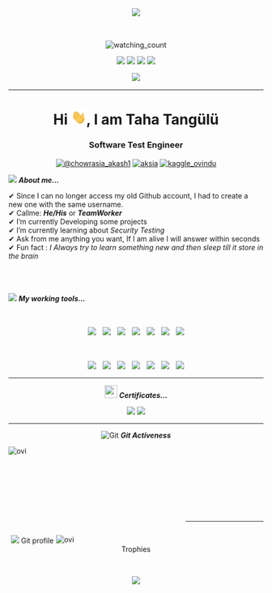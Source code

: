 
<p align="center">
  <img src="https://github.com/thompsonemerson/thompsonemerson/raw/master/cover-thompson.png" height="200"/>
 
</p>
<br>

<p align="center"> 
<img src="https://komarev.com/ghpvc/?username=LaptopRecai&color=orange" alt="watching_count" />
 </p>
 <p align="center">
  <img src="https://img.shields.io/badge/Age-26-blue" />
  <img src="https://img.shields.io/badge/Focus-Test%20Engineering-brightgreen" />
  <img src="https://img.shields.io/badge/Lives-Turkey-brightgreen" />
  <img src="https://img.shields.io/badge/Languages-Turkish%20%26%20English-brightgreen" />
  <p align="center"> 
  <img src="https://dcbadge.vercel.app/api/shield/216917706392207361" height="25" />
   </p>
</p>
<hr>
<h1 align="center">Hi <img src="https://raw.githubusercontent.com/ABSphreak/ABSphreak/master/gifs/Hi.gif" width="30px">, I am Taha Tangülü </h1>
<h3 align="center">Software Test Engineer</h3>
<p align="center">
<a href="https://www.hackerrank.com/tangulutaha" target="blank"><img align="center" src="https://cdn.jsdelivr.net/npm/simple-icons@3.0.1/icons/hackerrank.svg" alt="@chowrasia_akash1" height="30" width="40" /></a>
<a href="https://www.linkedin.com/in/tahatangulu/" target="blank"><img align="center" src="https://cdn.jsdelivr.net/npm/simple-icons@3.0.1/icons/linkedin.svg" alt="aksia" height="30" width="40" /></a>  
<a href="https://www.kaggle.com/tahatangl" target="blank"><img align="center" src="https://cdn4.iconfinder.com/data/icons/logos-and-brands-1/512/189_Kaggle_logo_logos-512.png" alt="kaggle_ovindu" height="30" width="40" /></a>
<!--<a href="https://www.instagram.com/tangulutaha/" target="blank"><img align="center" src="https://proofmart.com/wp-content/uploads/2021/06/instagram-10-low.png" alt="insta_ovindu" height="30" width="40" /></a>
<a href="https://www.facebook.com/tahatangulu/" target="blank"><img align="center" src="https://i.pinimg.com/originals/b7/63/69/b763699fd1fa3bfb374442593ae642e1.png" alt="fb_ovindu" height="30" width="40" /></a>
<a href = "mailto: tangulutaha@gmail.com"><img align="center" src="https://mecanicadorrego.net/wp-content/uploads/2020/04/gmail-icon-png-black-7.png" height="30" width="40" /></a> -->
</p>
</p>


<!--
<p align="center">
  <em>Turkey (" Wisdom is all wealth ")</a>. <br>
    <b>a passionate self-learner</b> <img src="https://github.com/TheDudeThatCode/TheDudeThatCode/blob/master/Assets/Developer.gif" width="30px"> and a <b>Machine Learning Engineer</b>&nbsp;<img src="https://github.com/TheDudeThatCode/TheDudeThatCode/blob/master/Assets/Designer.gif" width="36px">&nbsp,<br>who is <b>obsessed</b>
    with <b>Data science</b> and always looking to find patterns of which are hidden in the data 
  </em> 
  <br>
  <img src="https://media.giphy.com/media/gH3LO09IOiZIqePwv9/giphy.gif" width="50" /> <b><i align="center">Thought : "Life is full of choices…choose wisely!”</i></b> <img src="https://media.giphy.com/media/qjqUcgIyRjsl2/giphy.gif" width="50" />
</p>
<br><br>
<img align="right" width=200px height=200px alt="side_sticker" src="https://media.giphy.com/media/TEnXkcsHrP4YedChhA/giphy.gif" />
-->
<img src="https://media.giphy.com/media/iY8CRBdQXODJSCERIr/giphy.gif" width="30px">&nbsp;***About me...***

✔ Since I can no longer access my old Github account, I had to create a new one with the same username. <br>
✔ Callme: ***He/His*** or ***TeamWorker*** <br>
✔ I’m currently Developing some projects<br>
✔ I’m currently learning about *Security Testing*<br>
✔ Ask from me anything you want, If I am alive I will answer within seconds<br>
✔ Fun fact : *I Always try to learn something new and then sleep till it store in the brain*<br><br><br><br>
 

<img src="https://media.giphy.com/media/iY8CRBdQXODJSCERIr/giphy.gif" width="30px">&nbsp;***My working tools...***
<p align="center">
<img height="50" src="https://www.vectorlogo.zone/logos/git-scm/git-scm-ar21.svg">
<img height="50" width="5px" src="https://www.blondiebliss.co.ke/wp-content/uploads/2020/02/vertical-black-line-png-18.png">
<img height="50" src="https://www.vectorlogo.zone/logos/java/java-ar21.svg">
  <img height="50" width="5px" src="https://www.blondiebliss.co.ke/wp-content/uploads/2020/02/vertical-black-line-png-18.png">
<img height="50" src="https://raw.githubusercontent.com/detain/svg-logos/master/svg/selenium-logo.svg">
  <img height="50" width="5px" src="https://www.blondiebliss.co.ke/wp-content/uploads/2020/02/vertical-black-line-png-18.png">
<img  height="30"  src="https://gauge.org/assets/images/gauge-logo_white.svg">
  <img height="50" width="5px" src="https://www.blondiebliss.co.ke/wp-content/uploads/2020/02/vertical-black-line-png-18.png">
<img height="50" src="https://www.vectorlogo.zone/logos/jenkins/jenkins-ar21.svg">
  <img height="50" width="5px" src="https://www.blondiebliss.co.ke/wp-content/uploads/2020/02/vertical-black-line-png-18.png">
<img height="50" src="https://www.vectorlogo.zone/logos/python/python-ar21.svg">
  <img height="50" width="5px" src="https://www.blondiebliss.co.ke/wp-content/uploads/2020/02/vertical-black-line-png-18.png">
<img  height="50" src="https://www.vectorlogo.zone/logos/javascript/javascript-ar21.svg">
  <a>
<p align="center">
<img  height="50" src="https://www.vectorlogo.zone/logos/mongodb/mongodb-ar21.svg">
  <img height="50" width="5px" src="https://www.blondiebliss.co.ke/wp-content/uploads/2020/02/vertical-black-line-png-18.png">
<img height="50" src="https://www.vectorlogo.zone/logos/mysql/mysql-ar21.svg"> 
  <img height="50" width="5px" src="https://www.blondiebliss.co.ke/wp-content/uploads/2020/02/vertical-black-line-png-18.png">
<img height="50" src="https://www.vectorlogo.zone/logos/sqlite/sqlite-ar21.svg">
  <img height="50" width="5px" src="https://www.blondiebliss.co.ke/wp-content/uploads/2020/02/vertical-black-line-png-18.png">
<img height="50" src="https://www.vectorlogo.zone/logos/w3_html5/w3_html5-ar21.svg">
  <img height="50" width="5px" src="https://www.blondiebliss.co.ke/wp-content/uploads/2020/02/vertical-black-line-png-18.png">
<img height="50" src="https://www.vectorlogo.zone/logos/w3_css/w3_css-ar21.svg">
  <img height="50" width="5px" src="https://www.blondiebliss.co.ke/wp-content/uploads/2020/02/vertical-black-line-png-18.png">
<img  height="50" src="https://www.vectorlogo.zone/logos/lua/lua-ar21.svg">
  <img height="50" width="5px" src="https://www.blondiebliss.co.ke/wp-content/uploads/2020/02/vertical-black-line-png-18.png">
<img  height="50" src="https://www.vectorlogo.zone/logos/heroku/heroku-ar21.svg"> 
      
<hr>
<p align="center">
<img src="https://c.tenor.com/vdYY5LRBJpQAAAAi/approve.gif" height="25px" width="25px">&nbsp;<b><i>Certificates...</i></b>
 </p>

<p align="center">
<img height="300" src="https://github.com/TahaTangulu/TahaTangulu/blob/main/python.png?raw=true">
<img height="300" src="https://github.com/TahaTangulu/TahaTangulu/blob/main/sql.png?raw=true">
     
  <hr>
 <p align="center">
 <img src="https://media.giphy.com/media/W5eoZHPpUx9sapR0eu/giphy.gif" width="30px" alt="Git"/>&nbsp;<i><b>Git Activeness</b></i></p>
 
<p><img align="left" height="175" width="350" src="https://github-readme-stats.vercel.app/api/top-langs?username=LaptopRecai&show_icons=true&locale=en&layout=compact&theme=tokyonight" alt="ovi" /></p>
<p>&nbsp;<img align="right" src="https://github-readme-stats.vercel.app/api?username=LaptopRecai&show_icons=true&locale=en&theme=tokyonight" alt="ovi" width="410" /></p>
<br><br><br><br><br>
</br>

<hr>


<p align="center"><img src="https://media.giphy.com/media/QaMcXSekUWx7aogAUr/giphy.gif" width="30" />&nbsp;Git profile Trophies</p><br>
<p align="center"><img src="https://github-profile-trophy.vercel.app/?username=TahaTangulu&theme=juicyfresh&no-bg=true"  </p>
